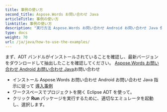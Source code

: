 ```yaml
---
title: 事例の使い方
second_title: Aspose.Words お問い合わせ Java
articleTitle: 事例の使い方
linktitle: 事例の使い方
description: "実行方法 Aspose.Words お問い合わせ Android お問い合わせ Java 例)"
type: docs
weight: 70
url: /ja/java/how-to-use-the-examples/
---
```


まず、ADT バンドルがインストールされていることを確認し、最新バージョンをダウンロードして抽出したことを確認してください。 [Aspose.Words お問い合わせ Android お問い合わせ Java](https://releases.aspose.com/words/androidjava/)お問い合わせ

- インストール Aspose.Words お問い合わせ Android お問い合わせ Java 指示に従って [導入事例](/words/ja/java/installation/)
- ワークスペースでプロジェクトを開く Eclipse ADT を使って。
- クリック **Run** パッケージを実行するために、適切なエミュレータを起動し、選択します。
